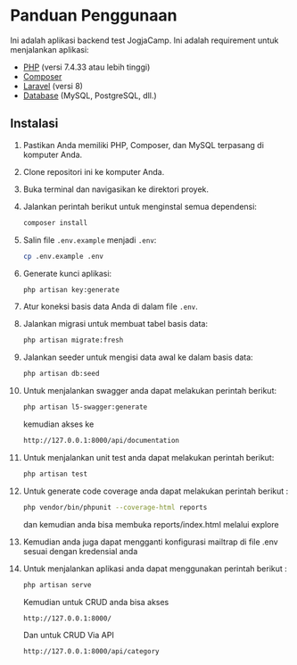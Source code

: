 # Panduan Penggunaan

Ini adalah aplikasi backend test JogjaCamp.
Ini adalah requirement untuk menjalankan aplikasi:

- [PHP](https://www.php.net/) (versi 7.4.33 atau lebih tinggi)
- [Composer](https://getcomposer.org/)
- [Laravel](https://laravel.com/) (versi 8)
- [Database](https://www.mysql.com/) (MySQL, PostgreSQL, dll.)

## Instalasi

1. Pastikan Anda memiliki PHP, Composer, dan MySQL terpasang di komputer Anda.
2. Clone repositori ini ke komputer Anda.
3. Buka terminal dan navigasikan ke direktori proyek.
4. Jalankan perintah berikut untuk menginstal semua dependensi:

    ```bash
    composer install
    ```

5. Salin file `.env.example` menjadi `.env`:

    ```bash
    cp .env.example .env
    ```

6. Generate kunci aplikasi:

    ```bash
    php artisan key:generate
    ```

7. Atur koneksi basis data Anda di dalam file `.env`.
8. Jalankan migrasi untuk membuat tabel basis data:

    ```bash
    php artisan migrate:fresh
    ```

9. Jalankan seeder untuk mengisi data awal ke dalam basis data:

    ```bash
    php artisan db:seed
    ```
10. Untuk menjalankan swagger anda dapat melakukan perintah berikut:
    ```bash
    php artisan l5-swagger:generate
    ```
    kemudian akses ke 
    ```bash
    http://127.0.0.1:8000/api/documentation
    ```
11. Untuk menjalankan unit test anda dapat melakukan perintah berikut:
    ```bash
    php artisan test
    ```
12. Untuk generate code coverage anda dapat melakukan perintah berikut :
    ```bash
    php vendor/bin/phpunit --coverage-html reports
    ```
    dan kemudian anda bisa membuka reports/index.html melalui explore
13. Kemudian anda juga dapat mengganti konfigurasi mailtrap di file .env sesuai dengan kredensial anda
14. Untuk menjalankan aplikasi anda dapat menggunakan perintah berikut :
    ```bash
    php artisan serve
    ```
    Kemudian untuk CRUD anda bisa akses 
    ```bash
    http://127.0.0.1:8000/
    ``` 
    Dan untuk CRUD Via API
    ```bash
    http://127.0.0.1:8000/api/category
    ``` 